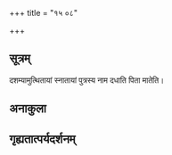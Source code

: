 +++
title = "१५ ०८"

+++
## सूत्रम्
दशम्यामुत्थितायां स्नातायां पुत्रस्य नाम दधाति पिता मातेति।
## अनाकुला

## गृह्यतात्पर्यदर्शनम्


